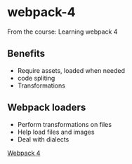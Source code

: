 # webpack-4
From the course: Learning webpack 4

## Benefits

- Require assets, loaded when needed
- code spliting
- Transformations

## Webpack loaders

- Perform transformations on files
- Help load files and images
- Deal with dialects

[Webpack 4](https://www.linkedin.com/learning/learning-webpack-4-2)